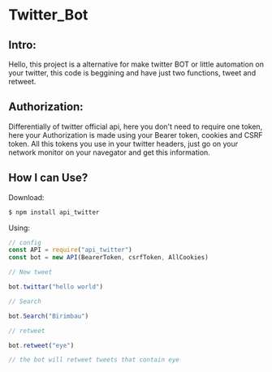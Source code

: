 # Twitter_Bot

## Intro:

Hello, this project is a alternative for make twitter BOT or little automation on your twitter, this code
is beggining and have just two functions, tweet and  retweet.

## Authorization:

Differentially of twitter official api, here you don't need to require one token, here your Authorization
is made using your Bearer token, cookies and CSRF token. All this tokens you use in your twitter headers,
just go on your network monitor on your navegator and get this information. 

## How I can Use?

Download:
```bash
$ npm install api_twitter
```

Using: 

```js 
// config
const API = require("api_twitter")
const bot = new API(BearerToken, csrfToken, AllCookies)

// New tweet

bot.twittar("hello world")

// Search

bot.Search("Birimbau")

// retweet 

bot.retweet("eye")

// the bot will retweet tweets that contain eye

```


